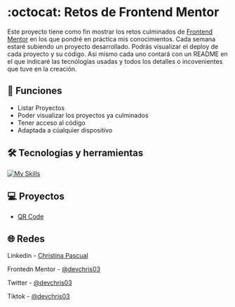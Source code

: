 # :octocat: Retos de Frontend Mentor 
Este proyecto tiene como fin mostrar los retos culminados de [Frontend Mentor](https://www.frontendmentor.io/home) en los que pondré en práctica mis conocimientos. Cada semana estaré subiendo un proyecto desarrollado. 
Podrás visualizar el deploy de cada proyecto y su código. Asi mismo cada uno contará con un README en el que indicaré las tecnólogias usadas y todos los detalles o incovenientes que tuve en la creación.

## :dizzy: Funciones
* Listar Proyectos
* Poder visualizar los proyectos ya culminados
* Tener acceso al código
* Adaptada a cúalquier dispositivo

## :hammer_and_wrench: Tecnologias y herramientas
[![My Skills](https://skillicons.dev/icons?i=css,figma,git,github,html,sass,vscode)](https://skillicons.dev)

## 💻 Proyectos
* [QR Code](https://github.com/devchris03/qr-code)

## :globe_with_meridians: Redes
Linkedin - [Christina Pascual](https://www.linkedin.com/in/christina-pascual/)

Frontedn Mentor - [@devchris03](https://www.frontendmentor.io/profile/devchris03)

Twitter - [@devchris03](https://x.com/devchris03)

Tiktok - [@devchris03](https://www.tiktok.com/@devchris03)


